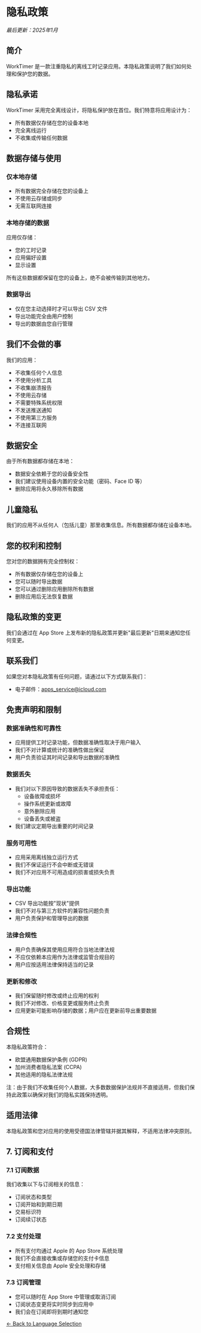 # 隐私政策

*最后更新：2025年1月*

## 简介

WorkTimer 是一款注重隐私的离线工时记录应用。本隐私政策说明了我们如何处理和保护您的数据。

## 隐私承诺

WorkTimer 采用完全离线设计，将隐私保护放在首位。我们特意将应用设计为：
- 所有数据仅存储在您的设备本地
- 完全离线运行
- 不收集或传输任何数据

## 数据存储与使用

### 仅本地存储
- 所有数据完全存储在您的设备上
- 不使用云存储或同步
- 无需互联网连接

### 本地存储的数据
应用仅存储：
- 您的工时记录
- 应用偏好设置
- 显示设置

所有这些数据都保留在您的设备上，绝不会被传输到其他地方。

### 数据导出
- 仅在您主动选择时才可以导出 CSV 文件
- 导出功能完全由用户控制
- 导出的数据由您自行管理

## 我们不会做的事

我们的应用：
- 不收集任何个人信息
- 不使用分析工具
- 不收集崩溃报告
- 不使用云存储
- 不需要特殊系统权限
- 不发送推送通知
- 不使用第三方服务
- 不连接互联网

## 数据安全

由于所有数据都存储在本地：
- 数据安全依赖于您的设备安全性
- 我们建议使用设备内置的安全功能（密码、Face ID 等）
- 删除应用将永久移除所有数据

## 儿童隐私

我们的应用不从任何人（包括儿童）那里收集信息。所有数据都存储在设备本地。

## 您的权利和控制

您对您的数据拥有完全控制权：
- 所有数据仅存储在您的设备上
- 您可以随时导出数据
- 您可以通过删除应用删除所有数据
- 删除应用后无法恢复数据

## 隐私政策的变更

我们会通过在 App Store 上发布新的隐私政策并更新"最后更新"日期来通知您任何变更。

## 联系我们

如果您对本隐私政策有任何问题，请通过以下方式联系我们：
- 电子邮件：apps_service@icloud.com

## 免责声明和限制

### 数据准确性和可靠性
- 应用提供工时记录功能，但数据准确性取决于用户输入
- 我们不对计算或统计的准确性做出保证
- 用户负责验证其时间记录和导出数据的准确性

### 数据丢失
- 我们对以下原因导致的数据丢失不承担责任：
  - 设备故障或损坏
  - 操作系统更新或故障
  - 意外删除应用
  - 设备丢失或被盗
- 我们建议定期导出重要的时间记录

### 服务可用性
- 应用采用离线独立运行方式
- 我们不保证运行不会中断或无错误
- 我们不对应用不可用造成的损害或损失负责

### 导出功能
- CSV 导出功能按"现状"提供
- 我们不对与第三方软件的兼容性问题负责
- 用户负责保护和管理导出的数据

### 法律合规性
- 用户负责确保其使用应用符合当地法律法规
- 不应仅依赖本应用作为法律或监管合规目的
- 用户应按适用法律保持适当的记录

### 更新和修改
- 我们保留随时修改或终止应用的权利
- 我们不对修改、价格变更或服务终止负责
- 应用更新可能影响存储的数据；用户应在更新前导出重要数据

## 合规性

本隐私政策符合：
- 欧盟通用数据保护条例 (GDPR)
- 加州消费者隐私法案 (CCPA)
- 其他适用的隐私法律法规

注：由于我们不收集任何个人数据，大多数数据保护法规并不直接适用，但我们保持此政策以确保对我们的隐私实践保持透明。

## 适用法律

本隐私政策和您对应用的使用受德国法律管辖并据其解释，不适用法律冲突原则。

## 7. 订阅和支付

### 7.1 订阅数据
我们收集以下与订阅相关的信息：
- 订阅状态和类型
- 订阅开始和到期日期
- 交易标识符
- 订阅续订状态

### 7.2 支付处理
- 所有支付均通过 Apple 的 App Store 系统处理
- 我们不会直接收集或存储您的支付卡信息
- 支付相关信息由 Apple 安全处理和存储

### 7.3 订阅管理
- 您可以随时在 App Store 中管理或取消订阅
- 订阅状态变更将实时同步到应用中
- 我们会在订阅即将到期时通知您

[← Back to Language Selection](index.md)
